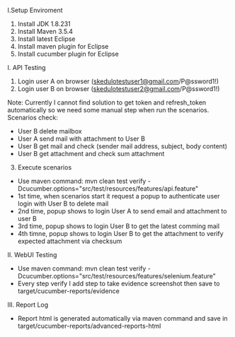 I.Setup Enviroment
1. Install JDK 1.8.231
2. Install Maven 3.5.4
3. Install latest Eclipse
4. Install maven plugin for Eclipse
5. Install cucumber plugin for Eclipse

I. API Testing
1. Login user A on browser (skedulotestuser1@gmail.com/P@ssword1!)
2. Login user B on browser (skedulotestuser2@gmail.com/P@ssword1!)

Note: Currently I cannot find solution to get token and refresh_token automatically so we need some manual step when run the scenarios.
Scenarios check:
- User B delete mailbox
- User A send mail with attachment to User B
- User B get mail and check (sender mail address, subject, body content)
- User B get attachment and check sum attachment

3. Execute scenarios
- Use maven command: mvn clean test verify -Dcucumber.options="src/test/resources/features/api.feature"
- 1st time, when scenarios start it request a popup to authenticate user login with User B to delete mail
- 2nd time, popup shows to login User A to send email and attachment to user B
- 3rd time, popup shows to login User B to get the latest comming mail
- 4th timne, popup shows to login User B to get the attachment to verify expected attachment via checksum

II. WebUI Testing
- Use maven command: mvn clean test verify -Dcucumber.options="src/test/resources/features/selenium.feature"
- Every step verify I add step to take evidence screenshot then save to target/cucumber-reports/evidence

III. Report Log
- Report html is generated automatically via maven command and save in target/cucumber-reports/advanced-reports-html
